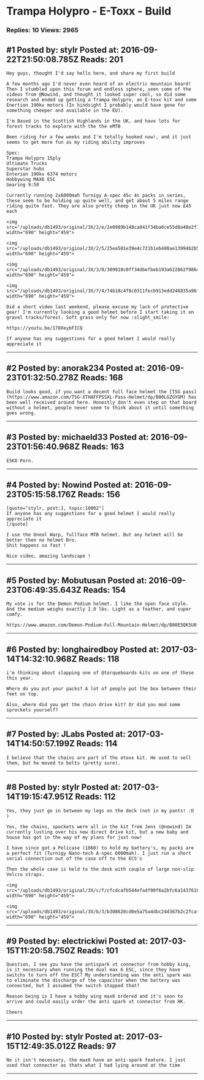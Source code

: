 # Trampa Holypro - E-Toxx - Build

### Replies: 10 Views: 2965

## \#1 Posted by: stylr Posted at: 2016-09-22T21:50:08.785Z Reads: 201

```
Hey guys, thought I'd say hello here, and share my first build

A few months ago I'd never even heard of an electric mountain board! Then I stumbled upon this forum and endless sphere, seen some of the videos from @Nowind, and thought it looked super cool, so did some research and ended up getting a Trampa Holypro, an E-toxx kit and some Enertion 190kv motors (In hindsight I probably would have gone for something cheeper and available in the EU). 

I'm Based in the Scottish Highlands in the UK, and have lots for forest tracks to explore with the the eMTB

Been riding for a few weeks and I'm totally hooked now!, and it just seems to get more fun as my riding ability improves

Spec:
Trampa Holypro 15ply 
Ultimate Trucks
Superstar hubs
Enterion 190kv 6374 motors
Hobbywing MAX6 ESC
Gearing 9:50

Currently running 2x6000mah Turnigy A-spec 45c 4s packs in series, these seem to be holding up quite well, and get about 5 miles range riding quite fast. They are also pretty cheep in the UK just now £45 each

<img src="/uploads/db1493/original/3X/2/e/2e0989b148ca841f34ba0ce55d8a48e2f114f3ee.jpg" width="690" height="459">

<img src="/uploads/db1493/original/3X/2/5/25ea501e39e4c721b1eb480ae13994b2b52f29f3.jpg" width="690" height="459">

<img src="/uploads/db1493/original/3X/3/0/309910c0ff34dbefbeb193a622862f9864cda269.jpg" width="690" height="459">

<img src="/uploads/db1493/original/3X/7/4/74b18c4f8c0311fecb913edd246835a96f068e8b.jpg" width="690" height="459">

Did a short video last weekend, please excuse my lack of protective gear! I'm currently looking a good helmet before I start taking it on gravel tracks/forest. Soft grass only for now :slight_smile:
 
https://youtu.be/178XeybFICQ

If anyone has any suggestions for a good helmet I would really appreciate it
```

---
## \#2 Posted by: anorak234 Posted at: 2016-09-23T01:32:50.278Z Reads: 168

```
Build looks good, if you want a decent full face helmet the [TSG pass](https://www.amazon.com/TSG-XTHAFFPSSXL-Pass-Helmet/dp/B00LGZGYGM) has been well received around here. Honestly don't even step on that board without a helmet, people never seem to think about it until something goes wrong.
```

---
## \#3 Posted by: michaeld33 Posted at: 2016-09-23T01:56:40.968Z Reads: 163

```
ESK8 Porn.
```

---
## \#4 Posted by: Nowind Posted at: 2016-09-23T05:15:58.176Z Reads: 156

```
[quote="stylr, post:1, topic:10002"]
If anyone has any suggestions for a good helmet I would really appreciate it
[/quote]

I use the Oneal Warp, fullface MTB helmet. But any helmet will be better then no helmet Bro.
Shit happens so fast !

Nice video, amazing landscape !
```

---
## \#5 Posted by: Mobutusan Posted at: 2016-09-23T06:49:35.643Z Reads: 154

```
My vote is for the Demon Podium helmet. I like the open face style. And the medium weighs exactly 2.0 lbs. Light as a feather, and super comfy.

https://www.amazon.com/Demon-Podium-Full-Mountain-Helmet/dp/B00E5QK5U0
```

---
## \#6 Posted by: longhairedboy Posted at: 2017-03-14T14:32:10.968Z Reads: 118

```
i'm thinking about slapping one of @torqueboards kits on one of these this year. 

Where do you put your packs? A lot of people put the box between their feet on top.  

Also, where did you get the chain drive kit? Or did you mod some sprockets yourself?
```

---
## \#7 Posted by: JLabs Posted at: 2017-03-14T14:50:57.199Z Reads: 114

```
I believe that the chains are part of the etoxx kit. He used to sell them, but he moved to belts (pretty sure).
```

---
## \#8 Posted by: stylr Posted at: 2017-03-14T19:15:47.951Z Reads: 112

```
Yes, they just go in between my legs on the deck (not in my pants! :D )

Yes, the chains, spockets were all in the kit from Jens (@nowind) Im currently lusting over his new direct drive kit, but a new baby and house has got in the way of my plans for just now!

I have since got a Pelicase (1060) to hold my battery's, my packs are a perfect fit (Turnigy Nano-tech A-spec 6000mah). I just run a short serial connection out of the case off to the ECS's

Then the whole case is held to the desk with couple of large non-slip Velcro straps.

<img src="/uploads/db1493/original/3X/c/f/cfcdcafb544efa4f00f6a2bfc6a14376180a8b81.jpg" width="690" height="459">

<img src="/uploads/db1493/original/3X/b/3/b308620cd0e5a75a4dbc24d367b2c2fcaf753a94.jpg" width="690" height="459">
```

---
## \#9 Posted by: electrickiwi Posted at: 2017-03-15T11:20:58.750Z Reads: 101

```
Question, I see you have the antispark xt connector from hobby king, is it necessary when running the dual max 6 ESC, since they have switchs to turn off the ESC? My understanding was the anti spark was to eliminate the discharge of the capacitor when the battery was connected, but I assumed the switch stopped that?

Reason being is I have a hobby wing max6 ordered and it's soon to  arrive and could easily order the anti spark xt connector from HK.

Cheers
```

---
## \#10 Posted by: stylr Posted at: 2017-03-15T12:49:35.012Z Reads: 97

```
No it isn't necessary, the max6 have an anti-spark feature. I just used that connector as thats what I had lying around at the time
```

---
